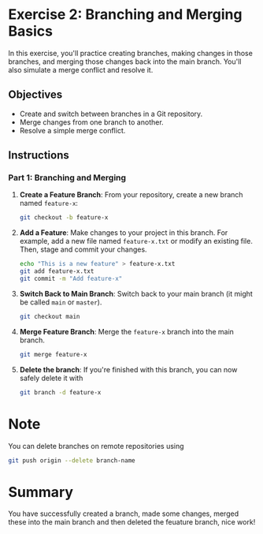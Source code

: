 # Exercise 2: Branching and Merging Basics

In this exercise, you'll practice creating branches, making changes in those branches, and merging those changes back into the main branch. You'll also simulate a merge conflict and resolve it.

## Objectives

- Create and switch between branches in a Git repository.
- Merge changes from one branch to another.
- Resolve a simple merge conflict.

## Instructions

### Part 1: Branching and Merging

1. **Create a Feature Branch**: From your repository, create a new branch named `feature-x`:

    ```bash
    git checkout -b feature-x
    ```

2. **Add a Feature**: Make changes to your project in this branch. For example, add a new file named `feature-x.txt` or modify an existing file. Then, stage and commit your changes.

    ```bash
    echo "This is a new feature" > feature-x.txt
    git add feature-x.txt
    git commit -m "Add feature-x"
    ```

3. **Switch Back to Main Branch**: Switch back to your main branch (it might be called `main` or `master`).

    ```bash
    git checkout main
    ```

4. **Merge Feature Branch**: Merge the `feature-x` branch into the main branch.

    ```bash
    git merge feature-x
    ```

5. **Delete the branch**: If you're finished with this branch, you can now safely delete it with

    ```bash
    git branch -d feature-x
    ```

# Note
You can delete branches on remote repositories using 
```bash
git push origin --delete branch-name
```

# Summary
You have successfully created a branch, made some changes, merged these into the main branch and then deleted the feuature branch, nice work! 
